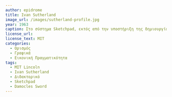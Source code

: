 ```yaml
---
author: epidrome
title: Ivan Sutherland 
image_url: /images/sutherland-profile.jpg
year: 1963
caption: Στο σύστημα Sketchpad, εκτός από την υποστήριξη της δημιουργίας προσχεδίων, υπήρχε η δυνατότητα επίλυσης εξισώσεων, όπως αυτές ορίζονται από τα γραφικά που αναπαριστούν μια γέφυρα. O Ivan Sutherland ξεκίνησε από την περιοχή των διαδραστικών γραφικών και συνέχισε ως μέντορας ερευνητών και στέλεχος πολλών οργανισμών που άφησαν το αποτύπωμα τους στην ευρύτερη περιοχή των υπολογιστών. 
license_url:
license_text: MIT
categories:
  - Ορισμός
  - Γραφικά
  - Εικονική Πραγματικότητα
tags:
  - MIT Lincoln
  - Ivan Sutherland
  - Διδακτορικό
  - Sketchpad
  - Damocles Sword
---
```

